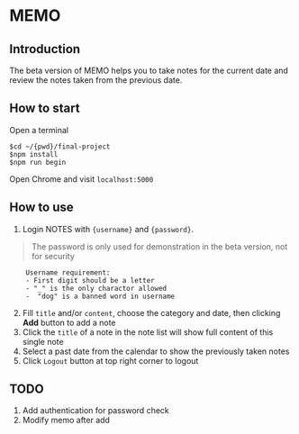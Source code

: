 # MEMO

## Introduction

The beta version of MEMO helps you to take notes for the current date and review the notes taken from the previous date.

## How to start
Open a terminal
```
$cd ~/{pwd}/final-project
$npm install 
$npm run begin
```

Open Chrome and visit `localhost:5000` 

## How to use

1. Login NOTES with  `{username}` and `{password}`. 
>The password is only used for demonstration in the beta version, not for security
>
		Username requirement: 
		- First digit should be a letter
		- "_" is the only charactor allowed
		-  "dog" is a banned word in username

2. Fill `title` and/or `content`, choose the category and date, then clicking **Add** button to add a note
3. Click the `title` of a note in the note list will show full content of this single note
4. Select a past date from the calendar to show the previously taken notes
5. Click `Logout` button at top right corner to logout

## TODO
1. Add authentication for password check
2. Modify memo after add